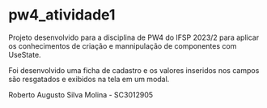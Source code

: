# pw4_atividade1

Projeto desenvolvido para a disciplina de PW4 do IFSP 2023/2 para aplicar os conhecimentos de criação e mannipulação de componentes com UseState.

Foi desenvolvido uma ficha de cadastro e os valores inseridos nos campos são resgatados e exibidos na tela em um modal.

Roberto Augusto Silva Molina - SC3012905
